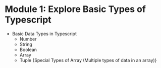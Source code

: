 # Module 1: Explore Basic Types of Typescript

- Basic Data Types in Typescript
    - Number
    - String
    - Boolean
    - Array
    - Tuple {Special Types of Array (Multiple types of data in an array)}